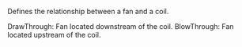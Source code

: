 ﻿Defines the relationship between a fan and a coil.

DrawThrough: Fan located downstream of the coil.
BlowThrough: Fan located upstream of the coil.
